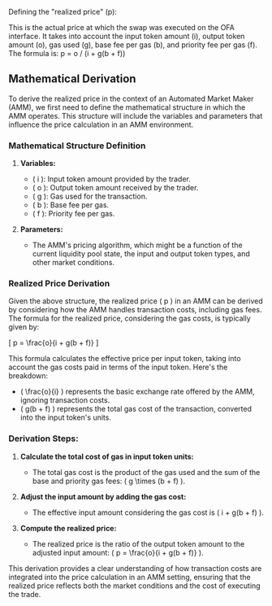 Defining the "realized price" (p):

This is the actual price at which the swap was executed on the OFA interface.
It takes into account the input token amount (i), output token amount (o), gas used (g), base fee per gas (b), and priority fee per gas (f).
The formula is: p = o / (i + g(b + f))

## Mathematical Derivation

To derive the realized price in the context of an Automated Market Maker (AMM), we first need to define the mathematical structure in which the AMM operates. This structure will include the variables and parameters that influence the price calculation in an AMM environment.

### Mathematical Structure Definition

1. **Variables:**
   - \( i \): Input token amount provided by the trader.
   - \( o \): Output token amount received by the trader.
   - \( g \): Gas used for the transaction.
   - \( b \): Base fee per gas.
   - \( f \): Priority fee per gas.

2. **Parameters:**
   - The AMM's pricing algorithm, which might be a function of the current liquidity pool state, the input and output token types, and other market conditions.

### Realized Price Derivation

Given the above structure, the realized price \( p \) in an AMM can be derived by considering how the AMM handles transaction costs, including gas fees. The formula for the realized price, considering the gas costs, is typically given by:

\[
p = \frac{o}{i + g(b + f)}
\]

This formula calculates the effective price per input token, taking into account the gas costs paid in terms of the input token. Here's the breakdown:

- \( \frac{o}{i} \) represents the basic exchange rate offered by the AMM, ignoring transaction costs.
- \( g(b + f) \) represents the total gas cost of the transaction, converted into the input token's units.

### Derivation Steps:

1. **Calculate the total cost of gas in input token units:**
   - The total gas cost is the product of the gas used and the sum of the base and priority gas fees: \( g \times (b + f) \).

2. **Adjust the input amount by adding the gas cost:**
   - The effective input amount considering the gas cost is \( i + g(b + f) \).

3. **Compute the realized price:**
   - The realized price is the ratio of the output token amount to the adjusted input amount: \( p = \frac{o}{i + g(b + f)} \).

This derivation provides a clear understanding of how transaction costs are integrated into the price calculation in an AMM setting, ensuring that the realized price reflects both the market conditions and the cost of executing the trade.
